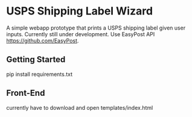 USPS Shipping Label Wizard
=========

A simple webapp prototype that prints a USPS shipping label given user inputs. Currently still under development. Use EasyPost API https://github.com/EasyPost. 


Getting Started
---------
pip install requirements.txt

Front-End
-----------
currently have to download and open templates/index.html

